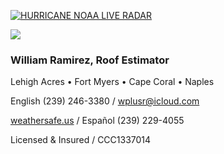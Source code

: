 [![*HURRICANE NOAA LIVE RADAR*](https://img.shields.io/badge/HURRICANE%20NOAA%20LIVE%20RADAR-%E2%86%92-red?style=for-the-badge)](https://www.nhc.noaa.gov/)


![](20253031340-20253031910-ABI-AL132025-GEOCOLOR-1000x1000.gif)


### William Ramirez, Roof Estimator


Lehigh Acres • Fort Myers • Cape Coral • Naples


English (239) 246-3380 / [wplusr@icloud.com](mailto:wplusr@icloud.com)


[weathersafe.us](https://weathersafe.us) / Español (239) 229-4055


Licensed & Insured / CCC1337014